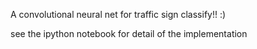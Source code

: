 A convolutional neural net for traffic sign classify!! :)

see the ipython notebook for detail of the implementation
